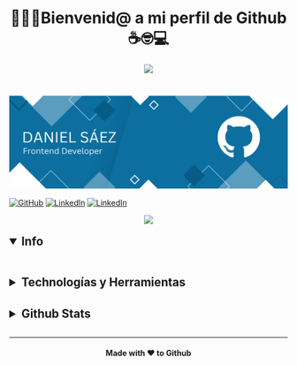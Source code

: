 <div style="display: flex; padding-block:1.5rem;">
    <div align="center">
        <h1>👋🎉🐉Bienvenid@ a mi perfil de Github☕🤓💻</h1>
        <img src="https://media.giphy.com/media/VgCDAzcKvsR6OM0uWg/giphy.gif" width="80">
    </div>
 </div>

![Banner de Daniel Sáez](github-header-image.jpg)

<a href="https://github.com/dsaez27" target="_blank"><img alt="GitHub" src="https://img.shields.io/badge/-@dsaez27-181717?style=flat-rounded&logo=GitHub&logoColor=white"></a>
<a href="https://www.linkedin.com/in/dsaez27" target="_blank"><img alt="LinkedIn" src="https://img.shields.io/badge/-LinkedIn-0077B5?style=flat-rounde&logo=Linkedin&logoColor=white"></a>
<a href="https://www.linkedin.com/in/dsaez27" target="_blank"><img alt="LinkedIn" src="https://img.shields.io/badge/Website-5DC740?style=flat-rounde&logo=&logoColor=white"></a>

<div align="center">
    <img src="https://media.giphy.com/media/AfpXE9om1TtkcjpKhI/giphy.gif" width="180"/>
</div>

<div style="padding-block: 1rem;">
<details open style="cursor: pointer">
    <summary style="font-size: 1.3rem;">
        <b>Info</b>
    </summary>
    <br>
</details>
</div>

<div style="padding-block: 1rem;">
<details style="cursor: pointer">
    <summary style="font-size: 1.3rem;">
        <b>Technologías y Herramientas</b>
    </summary>
    <br>

![Javascript](https://img.shields.io/badge/Javascript-2C2C26?style=for-the-badge&logo=javascript&logoColor=white)
![css3](https://img.shields.io/badge/CSS-D65915?style=for-the-badge&logo=css3&logoColor=white)
![React](https://img.shields.io/badge/react-1785DA.svg?style=for-the-badge&logo=react&logoColor=white)
![Next JS](https://img.shields.io/badge/Next-black?style=for-the-badge&logo=next.js&logoColor=white)
![TypeScript](https://img.shields.io/badge/typescript-173ADA.svg?style=for-the-badge&logo=typescript&logoColor=white)
![redux](https://img.shields.io/badge/-Redux-6F0665?style=for-the-badge&logo=redux&logoColor=white)
![GraphQL](https://img.shields.io/badge/-GraphQL-E10098?style=for-the-badge&logo=graphql&logoColor=white)
![TailwindCSS](https://img.shields.io/badge/tailwindcss-%2338B2AC.svg?style=for-the-badge&logo=tailwind-css&logoColor=white)
![mongodb](https://img.shields.io/badge/Mongo_DB-48DD43?style=for-the-badge&logo=mongodb&logoColor=white)
![Firebase](https://img.shields.io/badge/Firebase-039BE5?style=for-the-badge&logo=Firebase&logoColor=white)
![MySql](https://img.shields.io/badge/Myslq-F5910E?style=for-the-badge&logo=mysql&logoColor=white)
![Storybook](https://img.shields.io/badge/-Storybook-FF4785?style=for-the-badge&logo=storybook&logoColor=white)
![Jest](https://img.shields.io/badge/-jest-%23C21325?style=for-the-badge&logo=jest&logoColor=white)
![Vscode](https://img.shields.io/badge/vs_code-173ADA.svg?style=for-the-badge&logo=visualstudiocode&logoColor=white)
![Postman](https://img.shields.io/badge/postman-F5910E.svg?style=for-the-badge&logo=postman&logoColor=white)
![Docker](https://img.shields.io/badge/Docker-1785DA.svg?style=for-the-badge&logo=docker&logoColor=white)
![Figma](https://img.shields.io/badge/figma-%23F24E1E.svg?style=for-the-badge&logo=figma&logoColor=white)
![Notion](https://img.shields.io/badge/Notion-%23000000.svg?style=for-the-badge&logo=notion&logoColor=white)


</div>



<div style="padding-block: 1rem">
<details style="cursor: pointer">
    <summary style="font-size: 1.3rem;"><b>Github Stats<b></summary>

![](https://github-readme-stats.vercel.app/api?username=dsaez27&theme=nightowl&hide_border=false&include_all_commits=false&count_private=false)<br/>
![](https://github-readme-streak-stats.herokuapp.com/?user=dsaez27&theme=nightowl&hide_border=false)<br/>
![](https://github-readme-stats.vercel.app/api/top-langs/?username=dsaez27&theme=nightowl&hide_border=false&include_all_commits=false&count_private=false&layout=compact)
![](https://github-contributor-stats.vercel.app/api?username=dsaez27&limit=5&theme=nightowl&combine_all_yearly_contributions=true)

</div>


<hr>

<div align="center">
<h4>Made with ❤️ to Github<h4/>
</div>

